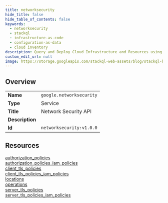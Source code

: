 ```yaml
---
title: networksecurity
hide_title: false
hide_table_of_contents: false
keywords:
  - networksecurity
  - stackql
  - infrastructure-as-code
  - configuration-as-data
  - cloud inventory
description: Query and Deploy Cloud Infrastructure and Resources using SQL
custom_edit_url: null
image: https://storage.googleapis.com/stackql-web-assets/blog/stackql-blog-post-featured-image.png
---
```

  
    

## Overview
<table><tbody>
<tr><td><b>Name</b></td><td><code>google.networksecurity</code></td></tr>
<tr><td><b>Type</b></td><td>Service</td></tr>
<tr><td><b>Title</b></td><td>Network Security API</td></tr>
<tr><td><b>Description</b></td><td></td></tr>
<tr><td><b>Id</b></td><td><code>networksecurity:v1.0.0</code></td></tr>
</tbody></table>

## Resources
<div class="row">
<div class="providerDocColumn">
<a href="/providers/google/networksecurity/authorization_policies/">authorization_policies</a><br />
<a href="/providers/google/networksecurity/authorization_policies_iam_policies/">authorization_policies_iam_policies</a><br />
<a href="/providers/google/networksecurity/client_tls_policies/">client_tls_policies</a><br />
<a href="/providers/google/networksecurity/client_tls_policies_iam_policies/">client_tls_policies_iam_policies</a><br />
</div>
<div class="providerDocColumn">
<a href="/providers/google/networksecurity/locations/">locations</a><br />
<a href="/providers/google/networksecurity/operations/">operations</a><br />
<a href="/providers/google/networksecurity/server_tls_policies/">server_tls_policies</a><br />
<a href="/providers/google/networksecurity/server_tls_policies_iam_policies/">server_tls_policies_iam_policies</a><br />
</div>
</div>
